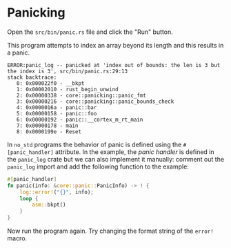 # Panicking

Open the `src/bin/panic.rs` file and click the "Run" button.

This program attempts to index an array beyond its length and this results in a panic.

``` console
ERROR:panic_log -- panicked at 'index out of bounds: the len is 3 but the index is 3', src/bin/panic.rs:29:13
stack backtrace:
   0: 0x000022f0 - __bkpt
   1: 0x00002010 - rust_begin_unwind
   2: 0x00000338 - core::panicking::panic_fmt
   3: 0x00000216 - core::panicking::panic_bounds_check
   4: 0x0000016a - panic::bar
   5: 0x00000158 - panic::foo
   6: 0x00000192 - panic::__cortex_m_rt_main
   7: 0x00000178 - main
   8: 0x0000199e - Reset
```

In `no_std` programs the behavior of panic is defined using the `#[panic_handler]` attribute. In the example, the *panic handler* is defined in the `panic_log` crate but we can also implement it manually: comment out the `panic_log` import and add the following function to the example:

``` rust
#[panic_handler]
fn panic(info: &core::panic::PanicInfo) -> ! {
    log::error!("{}", info);
    loop {
        asm::bkpt()
    }
}
```

Now run the program again. Try changing the format string of the `error!` macro.
